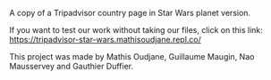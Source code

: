 A copy of a Tripadvisor country page in Star Wars planet version.

If you want to test our work without taking our files, click on this link: https://tripadvisor-star-wars.mathisoudjane.repl.co/

This project was made by Mathis Oudjane, Guillaume Maugin, Nao Mausservey and Gauthier Duffier.
